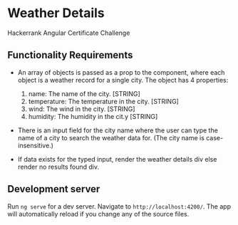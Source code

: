 # Weather Details
Hackerrank Angular Certificate Challenge

## Functionality Requirements
- An array of objects is passed as a prop to the component, where each object is a weather record for a single city. The object has 4 properties:
    1. name: The name of the city. [STRING]
    2. temperature: The temperature in the city. [STRING]
    3. wind: The wind in the city. [STRING]
    4. humidity: The humidity in the cit.y [STRING]

- There is an input field for the city name where the user can type the name of a city to search the weather data for. (The city name is case-insensitive.)

- If data exists for the typed input, render the weather details div else render no results found div.

## Development server
Run `ng serve` for a dev server. Navigate to `http://localhost:4200/`.
The app will automatically reload if you change any of the source files.